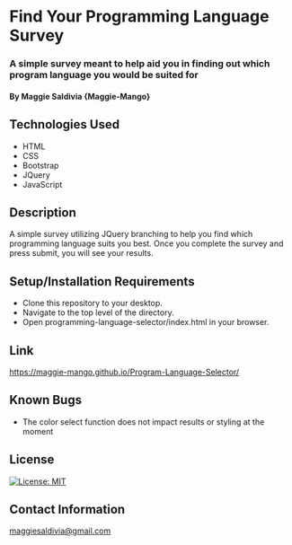 # Find Your Programming Language Survey

### A simple survey meant to help aid you in finding out which program language you would be suited for

#### By Maggie Saldivia **{Maggie-Mango}**

## Technologies Used
* HTML
* CSS
* Bootstrap
* JQuery
* JavaScript


## Description

A simple survey utilizing JQuery branching to help you find which programming language suits you best. Once you complete the survey and press submit, you will see your results.

## Setup/Installation Requirements

* Clone this repository to your desktop.
* Navigate to the top level of the directory.
* Open programming-language-selector/index.html in your browser.

## Link

https://maggie-mango.github.io/Program-Language-Selector/

## Known Bugs

* The color select function does not impact results or styling at the moment

## License

[![License: MIT](https://img.shields.io/badge/License-MIT-yellow.svg)](https://opensource.org/licenses/MIT)

## Contact Information

maggiesaldivia@gmail.com